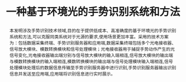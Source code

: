 ---
keywords: ['hand gesture recognition', 'ambient light']
authors: ['黄苗', '段海涵', '杨彦兵']
publication: ""
abstract: "本发明涉及手势识别技术领域,目的在于提供低成本、高准确度的基于环境光的手势识别系统和方法,可以克服同类系统对于光源的要求,使用场景更加丰富。采用的技术方案为：包括数据采集终端、手势识别服务器和应用端,数据采集终端包括多个光电接收器、信号放大模块、模数转换模块和信号处理模块；光电接收器用于捕捉手势动作产生的光信号变化,光电接收器输出端分别与信号放大模块的输入端相连,信号放大模块的输出端与模数转换模块的输入端相连,模数转换模块的输出端与信号处理模块输入端相连,信号处理模块处理后的数据信息传输至手势识别服务器中进行识别,手势识别服务器输出识别信息并发送至应用端,应用端将识别信息进行实时展示。"
links:
 - name: url
   link: "https://kns.cnki.net/kcms/detail/detail.aspx?dbcode=SCPD&dbname=SCPD2020&filename=CN110942040A&v=nTrOZT81fV3ztTfkNOFknh%25mmd2BUvLqaE%25mmd2FciFQKZSjrtwS4Nrgg7ABzGhS1NoDsUHjb4"
copyright: "Copyright (c) 2020 Moya"
title: "一种基于环境光的手势识别系统和方法"
ENTRYTYPE: "patent"
enableToc: False
enableWhoami: False
pinned: true
publishDate: "2020-03-31"
---